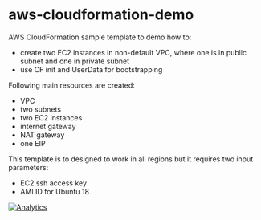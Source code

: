 # aws-cloudformation-demo

AWS CloudFormation sample template to demo how to:
* create two EC2 instances in non-default VPC, where one is in public subnet and one in private subnet
* use CF init and UserData for bootstrapping


Following main resources are created:
* VPC
* two subnets
* two EC2 instances
* internet gateway
* NAT gateway
* one EIP

This template is to designed to work in all regions but it requires two input parameters:
* EC2 ssh access key
* AMI ID for Ubuntu 18

[![Analytics](https://ga-beacon.appspot.com/UA-54543878-3/robertsv/aws-cloudformation-demo)]()

